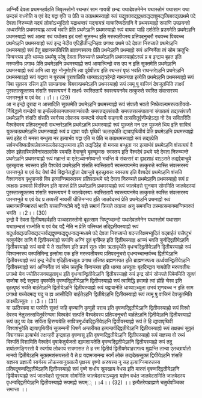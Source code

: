 

  
अग्निर्वै देवता प्रथममहर्वहति त्रिवृत्स्तोमो रथन्तरं साम गायत्री छन्दः यथादेवतमेनेन यथास्तोमं यथासाम यथा छन्दसं राध्नोति य एवं वेद यद्वा एति च प्रेति च तत्प्रथमस्याह्नो रूपं यद्युक्तवद्यद्रथवद्यदाशुमद्यत्पिबवद्यत्प्रथमे पदे देवता निरुच्यते यदयं लोकोऽभ्युदितो यद्राथन्तरं यद्गायत्रं यत्करिष्यदेतानि वै प्रथमस्याह्नो रूपाणि उपप्रयन्तो अध्वरमिति प्रथमस्याह्न आज्यं भवति प्रेति प्रथमेऽहनि प्रथमस्याह्नो रूपं वायवा याहि दर्शतेति प्रउगमेति प्रथमेऽहनि प्रथमस्याह्नो रूपं आत्वा रथं यथोतय इदं वसो सुतमन्ध इति मरुत्वतीयस्य प्रतिपदनुचरौ रथवच्च पिबवच्च प्रथमेऽहनि प्रथमस्याह्नो रूपं इन्द्र नेदीय एदिहीतीन्द्रनिहवः प्रगाथः प्रथमे पदे देवता निरुच्यते प्रथमेऽहनि प्रथमस्याह्नो रूपं प्रैतु ब्रह्मणस्पतिरिति ब्राह्मणस्पत्यः प्रेति प्रथमेऽहनि प्रथमाह्नो रूपं अग्निर्नेता त्वं सोम क्रतुभिः पिन्वन्त्यप इति धाय्याः प्रथमेषु पदेषु देवता निरुच्यन्ते प्रथमेऽहनि प्रथमस्याह्नोऽरूपं प्र व इन्द्राय बृहत इति मरुवतीयः प्रगाथः प्रेति प्रथमेऽहनि प्रथमस्याह्नो रूपं आयात्विन्द्रो वस उप न इति सूक्तमेति प्रथमेऽहनि प्रथमस्याह्नो रूपं अभि त्वा शूर नोनुमोऽभि त्वा पूर्वपीतय इति रथन्तरं पृष्ठं भवति राथन्तरेऽहनि प्रथमेऽहनि प्रथमस्याऽह्नो रूपं यद्वावा न पुरुतमं पुराषाळिति धाय्याऽऽवृत्रहेन्द्रो नामान्यप्रा इत्येति प्रथमेऽहनि प्रथमस्याह्नो रूपं पिबा सुतस्य रसिन इति सामप्रगाथः पिबवान्प्रथमेऽहनि प्रथमस्याह्नो रूपं त्यमू षु वाजिनं देवजूतमिति तार्क्ष्यं पुरस्तात्सूक्तस्य शंसति स्वस्त्ययनं वै तार्क्ष्यः स्वस्तितायै स्वस्त्ययनमेव तत्कुरुते स्वस्ति संवत्सरस्य पारमश्नुते य एवं वेद ।।1।। (29)  
आ न इन्द्रो दूरादा न आसादिति सूक्तमेति प्रथमेऽहनि प्रथमस्याह्नो रूपं संपातौ भवतो निष्केवल्यमरुत्वतीययो- र्निविद्धाने वामदेवो वा इमाँल्लोकानपश्यत्तान्संपातैः समपतद्यत्संपातैः समपतत्तत्संपातानां संपातत्वं तद्यत्संपातौ प्रथमेऽहनि शंसति शंसति स्वर्गस्य लोकस्य समष्ट्यै संपत्यै सङ्गत्यै तत्सवितुर्वृणीमहेऽद्या नो देव सवितरिति वैश्वदेवस्य प्रतिपदनुचरौ राथन्तरेऽहनि प्रथमेऽहनि प्रथमस्याह्नो रूपं युञ्जते मन उत युञ्जते धिय इति सावित्रं युक्तवत्प्रथमेऽहनि प्रथमस्याह्नो रूपं प्र द्यावा यज्ञैः पृथिवी ऋतावृधेति द्यावापृथिवीयं प्रेति प्रथमेऽहनि प्रथमस्याह्नो रूपं इहेह वो मनसा बन्धुता नर इत्यार्भव यद्वा एति च प्रेति च तत्प्रथमस्याह्नो रूपं तद्यत्प्रेति सर्वमभविष्यत्प्रैष्यन्नेवास्माल्लोकाद्यजमाना इति तद्यदिहेह वो मनसा बन्धुता नर इत्यार्भवं प्रथमेऽहनि शंसत्ययं वै लोक इहेहास्मिन्नेवैनांस्तल्लोके रमयति देवान्हुवे बृहच्छ्रवसः स्वस्तय इति वैश्वदेवं प्रथमे पदे देवता निरुच्यन्ते प्रथमेऽहनि प्रथमस्याह्नो रूपं महान्तं वा एतेऽध्वानमेष्यन्तो भवन्ति ये संवत्सरं वा द्वादशाहं वाऽऽसते तद्यद्देवान्हुवे बृहच्छ्रवसः स्वस्तय इति वैश्वदेवं प्रथमेऽहनि शंसति स्वस्तितायै स्वस्त्ययनमेव तत्कुरुते स्वस्ति संवत्सरस्य पारमश्नुते य एवं वेद येषां चैवं विद्वानेतद्धोता देवान्हुवे बृहच्छ्रवसः स्वस्तय इति वैश्वदेवं प्रथमेऽहनि शंसति वैश्वानराय पृथुपाजसे विप इत्याग्निमारुतस्य प्रतिपत्प्रथमे पदे देवता निरुच्यते प्रथमेऽहनि प्रथमस्याह्नो रूपं प्र त्वक्षसः प्रतवसो विरश्पिन इति मारुतं प्रेति प्रथमेऽहनि प्रथमस्याह्नो रूपं जातवेदसे सुनवाम सोममिति जातवेदस्यां पुरस्तात्सूक्तस्य शंसति स्वस्त्ययनं वै जातवेदस्याः स्वस्तितायै स्वस्त्ययनमेव तत्कुरुते स्वस्ति संवत्सरस्य पारमश्नुते य एवं वेद प्र तव्यसीं नव्यसीं धीतिमग्नय इति जातवेदस्यं प्रेति प्रथमेऽहनि प्रथमाह्नो रूपं समानमाग्निमारुतं भवति यच्चाग्निष्टोमे यद्वै यज्ञे समानं क्रियते तत्प्रजा अनु समनन्ति तस्मात्समानमाग्निमारुतं भवति ।।2।। (30)  
इन्द्रो वै देवता द्वितीयमहर्वहति पञ्चदशस्तोमो बृहत्साम त्रिष्टुप्च्छन्दो यथादेवतमेनेन यथास्तोमं यथासाम यथाछन्दसं राध्नोति य एवं वेद यद्वै नेति न प्रेति यत्स्थितं तद्द्वितीयस्याह्नो रूपं यदूर्ध्ववद्यत्प्रतिवद्यदन्तर्वद्यद्वृषण्वद्यद्वृधन्वद्यन्मध्यमे पदे देवता निरुच्यन्ते यदन्तरिक्षमभ्युदितं यद्बार्हतं यत्त्रैष्टुभं यत्कुर्वदेव तानि वै द्वितीयस्याह्नो रूपाणि अग्निं दूतं वृणीमह इति द्वितीयस्याह्न आज्यं भवति कुर्वद्द्वितीयेऽहनि द्वितीयस्याह्नो रूपं वायो ये ते सहस्रिण इति प्रउगं सुतः सोम ऋतावृधेति वृधन्वद्द्वितीयेऽहनि द्वितीयस्याह्नो रूपं विश्वानरस्य वस्पतिमिन्द्र इत्सोमा एक इति मरुत्वतीयस्य प्रतिपदनुचरो वृधन्वच्चान्तर्वच्च द्वितीयेऽहनि द्वितीयस्याह्नो रूपं इन्द्र नेदीय एदिहीत्यच्युतः प्रगाथ उत्तिष्ठ ब्रह्मणस्पत इति ब्राह्मणस्पत्य ऊर्ध्ववान्द्वितीयेऽहनि द्वितीयस्याह्नो रूपं अग्निर्नेता त्वं सोम क्रतुभिः पिन्वन्त्यप इति धाय्या अच्युताः बृहदिन्द्राय गायतेति मरुत्वतीयः प्रगाथो येन ज्योतिरजनयन्नृतावृध इति वृधन्वान्द्वितीयेऽहनि द्वितीयस्याह्नो रूपं इन्द्र सोमं सोमपते पिबेममिति सूक्तं सजोषा रुद्रै स्तृपदा वृषस्वेति वृषण्वद्द्वितीयेऽहनि द्वितीयस्याह्नो रूपं त्वामिद्धि हवामहे त्वां ह्येहि चेरव इति बृहत्पृष्ठं भवति बार्हतेऽहनि द्वितीयेऽहनि द्वितीयस्याह्नो रूपं यद्वावानेति धाय्याऽच्युता उभयं शृणवच्च न इति साम प्रगाथो यच्चेदमद्य यदु च ह्य आसीदिति बार्हतेऽहनि द्वितीयेऽहनि द्वितीयस्याह्नो रूपं त्यमू षु वाजिनं देवजूतमिति तार्क्ष्योऽच्युतः ।।3।। (31)  
या ऊतिरवमा या परमेति सूक्तं जहि वृष्ण्यानि कृणुही पराच इति वृषण्वद्द्वितीयेऽहनि द्वितीयस्याह्नो रूपं विश्वो देवस्य नेतुस्तत्सवितुर्वरेण्यमा विश्वदेवं सत्पतिं वैश्वदेवस्य प्रतिपदनुचरौ बार्हतेऽहनि द्वितीयेऽहनि द्वितीयस्याह्नो रूपं उदु ष्य देवः सविता हिरण्ययेति सावित्रमूर्ध्ववद्द्वितीयेऽहनि द्वियीयस्याह्नो रूपं ते हि द्यावापृथिवी विश्वशंभुवेति द्यावापृथिवीयं सुजन्मनी धिषणे अन्तरीयत इत्यन्तर्वद्द्वितीयेऽहनि द्वितीयस्याह्नो रूपं तक्षन्रथं सुवृतं विद्मनापस इत्यार्भवं तक्षन्हरी इन्द्रवाहा वृषण्वसू इति वृषण्वद्द्वितीयेऽहनि द्वितीयस्याह्नो रूपं यज्ञस्य वो रथ्यं विश्पतिं विशामिति वैश्वदेवं वृषाकेतुर्यजतो द्यामशायतेति वृषण्वद्द्वितीयेऽहनि द्वितीयस्याह्नो रूपं तदु शर्यातमङ्गिरसो वै स्वर्गाय लोकाय सत्रमासत ते ह स्म द्वितीयं द्वितीयमेवाहरागत्य मुह्यन्ति तान्वा एतच्छार्यातो मानवो द्वितीयेऽहनि सूक्तमशंसयत्ततो वै ते प्र यज्ञमजानन्प्र स्वर्गं लोकं तद्यदेतत्सूक्तं द्वियीयेऽहनि शंसति यज्ञस्य प्रज्ञात्यै स्वर्गस्य लोकस्यानुख्यात्यै पृक्षस्य वृष्णो अरुषस्य नू सह इत्याग्निमारुतस्य प्रतिपद्वृषण्वद्द्वितीयेऽहनि द्वितीयस्याह्नो रूपं वृष्णे शर्धाय सुमखाय वेधस इति मारुतं वृषण्वद्द्वितीयेऽहनि द्वियीयस्याह्नो रूपं जातवेदसे सुनवाम सोममिति जातवेदस्याऽच्युता यज्ञेन वर्धत जातवेदसमिति जातवेदस्य वृधन्वद्द्वितीयेऽहनि द्वितीयस्याह्नो रूपमह्नो रूपम्् ।।4।। (32) ।। इत्यैतरेयब्राह्मणे चतुर्थपञ्चिका समाप्ता ।।  
